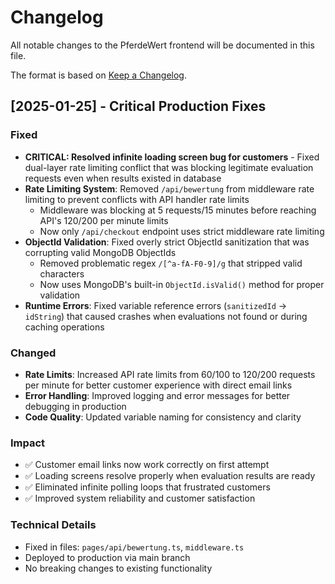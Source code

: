 # Changelog

All notable changes to the PferdeWert frontend will be documented in this file.

The format is based on [Keep a Changelog](https://keepachangelog.com/en/1.0.0/).

## [2025-01-25] - Critical Production Fixes

### Fixed
- **CRITICAL: Resolved infinite loading screen bug for customers** - Fixed dual-layer rate limiting conflict that was blocking legitimate evaluation requests even when results existed in database
- **Rate Limiting System**: Removed `/api/bewertung` from middleware rate limiting to prevent conflicts with API handler rate limits
  - Middleware was blocking at 5 requests/15 minutes before reaching API's 120/200 per minute limits
  - Now only `/api/checkout` endpoint uses strict middleware rate limiting
- **ObjectId Validation**: Fixed overly strict ObjectId sanitization that was corrupting valid MongoDB ObjectIds
  - Removed problematic regex `/[^a-fA-F0-9]/g` that stripped valid characters
  - Now uses MongoDB's built-in `ObjectId.isValid()` method for proper validation
- **Runtime Errors**: Fixed variable reference errors (`sanitizedId` → `idString`) that caused crashes when evaluations not found or during caching operations

### Changed
- **Rate Limits**: Increased API rate limits from 60/100 to 120/200 requests per minute for better customer experience with direct email links
- **Error Handling**: Improved logging and error messages for better debugging in production
- **Code Quality**: Updated variable naming for consistency and clarity

### Impact
- ✅ Customer email links now work correctly on first attempt
- ✅ Loading screens resolve properly when evaluation results are ready
- ✅ Eliminated infinite polling loops that frustrated customers
- ✅ Improved system reliability and customer satisfaction

### Technical Details
- Fixed in files: `pages/api/bewertung.ts`, `middleware.ts`
- Deployed to production via main branch
- No breaking changes to existing functionality